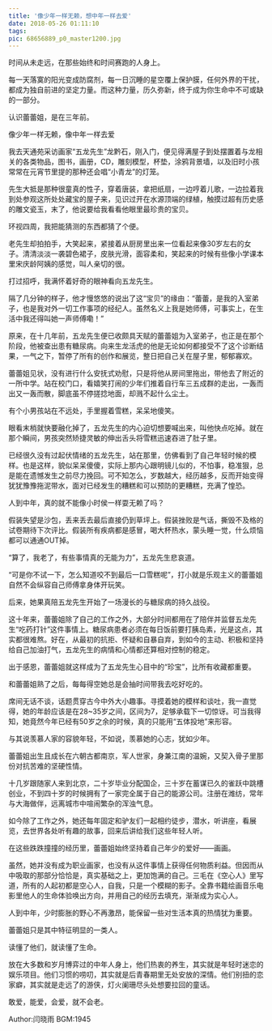 ```yaml
---
title: '像少年一样无赖，想中年一样去爱'
date: 2018-05-26 01:11:10
tags:
pic: 68656889_p0_master1200.jpg
---
```

时间从未走远，在那些始终和时间赛跑的人身上。

每一天落寞的阳光变成防腐剂，每一日沉睡的星空覆上保护膜，任何外界的干扰，都成为独自前进的坚定力量。而这种力量，历久弥新，终于成为你生命中不可或缺的一部分。

认识蕾蕾姐，是在三年前。

像少年一样无赖，像中年一样去爱

我去天通苑采访画家“五龙先生”龙黔石，刚入门，便见得满屋子到处摆置着与龙相关的各类物品，图书，画册，CD，雕刻模型，杯垫，涂鸦背景墙，以及旧时小孩常常在元宵节里提的那种还会唱“小青龙”的灯笼。

先生大抵是那种很童真的性子，穿着唐装，拿把纸扇，一边哼着儿歌，一边拉着我到处参观这所处处藏宝的屋子来，见识过开在水源顶端的绿植，触摸过超有历史感的雕文瓷玉，末了，他说要给我看看他眼里最珍贵的宝贝。

环视四周，我把能猜测的东西都猜了个便。

老先生却拍拍手，大笑起来，紧接着从厨房里出来一位看起来像30岁左右的女子。清清淡淡一袭碧色裙子，皮肤光滑，面容柔和，笑起来的时候有些像小学课本里宋庆龄阿姨的感觉，叫人亲切的很。

打过招呼，我满怀着好奇的眼神看向五龙先生。

隔了几分钟的样子，他才慢悠悠的说出了这“宝贝”的缘由：“蕾蕾，是我的入室弟子，也是我对外一切工作事项的经纪人。虽然名义上我是她师傅，可事实上，在生活中我还得叫她一声师傅嘞！”

原来，在十几年前，五龙先生便已收颇具天赋的蕾蕾姐为入室弟子，也正是在那个阶段，他被查出患有糖尿病。向来生龙活虎的他是无论如何都接受不了这个诊断结果，一气之下，暂停了所有的创作和展览，整日把自己关在屋子里，郁郁寡欢。

蕾蕾姐见状，没有进行什么安抚式劝慰，只是将他从房间里拖出，带他去了附近的一所中学。站在校门口，看嬉笑打闹的少年们推着自行车三五成群的走出，一轰而出又一轰而散，脚底虽不停搓捻地面，却溅不起什么尘土。

有个小男孩站在不远处，手里握着雪糕，呆呆地傻笑。

眼看末梢就快要融化掉了，五龙先生的内心迫切想要喊出来，叫他快点吃掉。就在那个瞬间，男孩突然矫捷灵敏的伸出舌头将雪糕迅速吞进了肚子里。

已经很久没有过起伏情绪的五龙先生，站在那里，仿佛看到了自己年轻时候的模样。也是这样，貌似呆呆傻傻，实际上那内心跟明镜儿似的，不怕事，稳准狠，总是能在遗憾发生之前尽力挽回。可不知怎么，岁数越大，经历越多，反而开始变得犹犹豫豫拖泥带水，面对已经发生的糟糕和可以预防的更糟糕，充满了惶恐。

人到中年，真的就不能像小时侯一样耍无赖了吗？

假装失望是沙包，丢来丢去最后直接仍到草坪上。假装挫败是气话，撕毁不及格的试卷期待下次评比。假装所有疾病都是感冒，喝大杯热水，蒙头睡一觉，什么烦恼都可以通通OUT掉。

“算了，我老了，有些事情真的无能为力”，五龙先生悲哀道。

“可是你不试一下，怎么知道咬不到最后一口雪糕呢”，打小就是乐观主义的蕾蕾姐自然不会纵容自己师傅拿身体开玩笑。

后来，她果真陪五龙先生开始了一场漫长的与糖尿病的持久战役。

这十年来，蕾蕾姐除了自己的工作之外，大部分时间都用在了陪伴并监督五龙先生“吃药打针”这件事情上。糖尿病患者必须在每日饭前要打胰岛素，光是这点，其实都很难熬。好在，从最初的抗拒、怀疑和自暴自弃，到如今的主动、积极和坚持给自己加油打气，五龙先生的病情和心情都还算相对控制的稳定。

出于感恩，蕾蕾姐就这样成为了五龙先生心目中的“珍宝”，比所有收藏都重要。

和蕾蕾姐熟了之后，每每得空她总是会抽时间带我去吃好吃的。

席间无话不谈，话题贯穿古今中外大小趣事。寻摸着她的模样和谈吐，我一直觉得，她的年龄应该是在28~35岁之间，区间为7，足够承载下一切惊讶。可当我得知，她竟然今年已经有50岁之余的时候，真的只能用“五体投地”来形容。

与其说羡慕人家的容貌年轻，不如说，羡慕她的心志，犹如少年。

蕾蕾姐出生且成长在六朝古都南京，军人世家，身兼江南的温婉，又契入骨子里那份对抗苦难的坚硬性情。

十几岁跟随家人来到北京，二十岁毕业分配国企，三十岁在蓄谋已久的雀跃中跳槽创业，不到四十岁的时候拥有了一家完全属于自己的能源公司。注册在潍纺，常年与大海做伴，远离城市中喧闹繁杂的浑浊气息。

如今除了工作之外，她还每年固定和驴友们一起相约徒步，潜水，听讲座，看展览，去世界各处听有趣的故事，回来后讲给我们这些年轻人听。

在这些跌跌撞撞的经历里，蕾蕾姐始终坚持着自己年少的爱好——画画。

虽然，她并没有成为职业画家，也没有从这件事情上获得任何物质利益。但因而从中吸取的那部分恰恰是，真实基础之上，更加饱满的自己。三毛在《空心人》里写道，所有的人起初都是空心人，自我，只是一个模糊的影子。全靠书籍绘画音乐电影里他人的生命体验唤出方向，并用自己的经历去填充，渐渐成为实心人。

人到中年，少时膨胀的野心不再激昂，能保留一些对生活本真的热情犹为重要。

蕾蕾姐只是其中特征明显的一类人。

读懂了他们，就读懂了生命。

放在大多数和岁月博弈过的中年人身上，他们热衷的养生，其实就是年轻时迷恋的娱乐项目。他们习惯的唠叨，其实就是后青春期里无处安放的深情。他们别扭的恋家癖，其实就是走远了的游侠，灯火阑珊尽头处想要拉回的童话。

敢爱，能爱，会爱，就不会老。

Author:闫晓雨
BGM:1945
